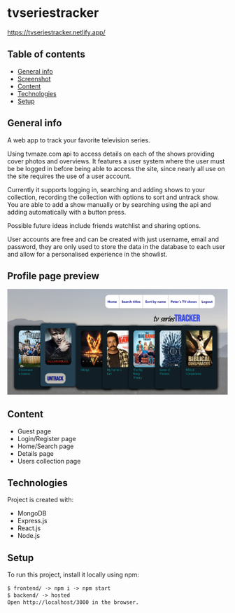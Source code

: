 # tvseriestracker

https://tvseriestracker.netlify.app/

## Table of contents
* [General info](#general-info)
* [Screenshot](#profile-page-preview)
* [Content](#content)
* [Technologies](#technologies)
* [Setup](#setup)

## General info

A web app to track your favorite television series.

Using tvmaze.com api to access details on each of the shows providing cover photos and overviews. 
It features a user system where the user must be be logged in before being able to access the site, since nearly all use on the site requires the use of a user account.

Currently it supports logging in, searching and adding shows to your collection, recording the collection with options to sort and untrack show.
You are able to add a show manually or by searching using the api and adding automatically with a button press.

Possible future ideas include friends watchlist and sharing options.

User accounts are free and can be created with just username, email and password, they are only used to store the data in the database to each user and allow for a personalised experience in the showlist.

## Profile page preview

![Profile page preview](screenshot.png)

## Content

* Guest page
* Login/Register page
* Home/Search page
* Details page
* Users collection page

## Technologies
Project is created with:
* MongoDB 
* Express.js
* React.js
* Node.js

## Setup
To run this project, install it locally using npm:
```
$ frontend/ -> npm i -> npm start
$ backend/ -> hosted
Open http://localhost/3000 in the browser.
```
